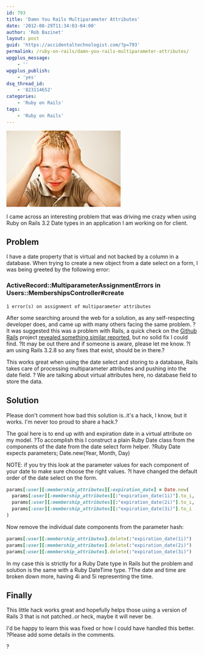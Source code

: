 ```yaml
---
id: 793
title: 'Damn You Rails Multiparameter Attributes'
date: '2012-08-29T11:34:03-04:00'
author: 'Rob Bazinet'
layout: post
guid: 'https://accidentaltechnologist.com/?p=793'
permalink: /ruby-on-rails/damn-you-rails-multiparameter-attributes/
wpgplus_message:
    - ''
wpgplus_publish:
    - 'yes'
dsq_thread_id:
    - '823114652'
categories:
    - 'Ruby on Rails'
tags:
    - 'Ruby on Rails'
---
```


![Boy with a headache MG 0599](/assets/img/2012/08/Boy-with-a-headache-MG-05991.jpeg "Boy-with-a-headache-MG-0599.jpeg")

I came across an interesting problem that was driving me crazy when using Ruby on Rails 3.2 Date types in an application I am working on for client.

## Problem

I have a date property that is virtual and not backed by a column in a database. When trying to create a new object from a date select on a form, I was being greeted by the following error:

### ActiveRecord::MultiparameterAssignmentErrors in Users::MembershipsController#create

```
1 error(s) on assignment of multiparameter attributes
```

After some searching around the web for a solution, as any self-respecting developer does, and came up with many others facing the same problem. ?It was suggested this was a problem with Rails, a quick check on the [Github Rails](https://github.com/rails/rails) project [revealed something similar reported](https://github.com/rails/rails/issues/6825), but no solid fix I could find. ?It may be out there and if someone is aware, please let me know. ?I am using Rails 3.2.8 so any fixes that exist, should be in there.?

This works great when using the date select and storing to a database, Rails takes care of processing multiparameter attributes and pushing into the date field. ? We are talking about virtual attributes here, no database field to store the data.

## Solution

Please don't comment how bad this solution is..it's a hack, I know, but it works. I'm never too proud to share a hack.?

The goal here is to end up with and expiration date in a virtual attribute on my model. ?To accomplish this I construct a plain Ruby Date class from the components of the date from the date select form helper. ?Ruby Date expects parameters; Date.new(Year, Month, Day)

NOTE: if you try this look at the parameter values for each component of your date to make sure choose the right values. ?I have changed the default order of the date select on the form.

```ruby
params[:user][:membership_attributes][:expiration_date] = Date.new(
  params[:user][:membership_attributes][:"expiration_date(1i)"].to_i,
  params[:user][:membership_attributes][:"expiration_date(2i)"].to_i,
  params[:user][:membership_attributes][:"expiration_date(3i)"].to_i
)
```

Now remove the individual date components from the parameter hash:

```ruby
params[:user][:membership_attributes].delete(:"expiration_date(1i)")
params[:user][:membership_attributes].delete(:"expiration_date(2i)")
params[:user][:membership_attributes].delete(:"expiration_date(3i)")
```

In my case this is strictly for a Ruby Date type in Rails but the problem and solution is the same with a Ruby DateTime type. ?The date and time are broken down more, having 4i and 5i representing the time.

## Finally

This little hack works great and hopefully helps those using a version of Rails 3 that is not patched..or heck, maybe it will never be.

I'd be happy to learn this was fixed or how I could have handled this better. ?Please add some details in the comments.

?